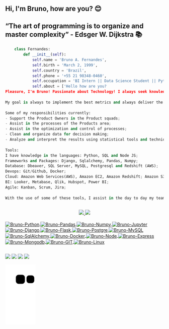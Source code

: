 ## Hi, I'm Bruno, how are you? 😊
## “The art of programming is to organize and master complexity” - Edsger W. Dijkstra 📚


```python
    class Fernandes:
        def __init__(self):
            self.name = 'Bruno A. Fernandes',
            self.birth = 'March 2, 1999',
            self.country = 'Brazil',
            self.phone = '+55 21 98348-0460',
            self.occupation = 'BI Intern || Data Science Student || Python Developer',
            self.about = ['Hello how are you?
Pleasure, I'm Bruno! Passionate about Technology! I always seek knowledge and I am always studying new things, and my mission is to become a reference in the data area.

My goal is always to implement the best metrics and always deliver the best solutions in a project.

Some of my responsibilities currently:
- Support the Product Owners in the Product squads;
- Assist in the processes of the Products area;
- Assist in the optimization and control of processes;
- Clean and organize data for decision making;
- Analyze and interpret the results using statistical tools and techniques;

Tools:
I have knowledge in the languages: Python, SQL and Node JS;
Frameworks and Packages: Django, Sqlalchemy, Pandas, Numpy;
Database: Dbeaver, SQL Server, MySQL, Postgresql and Redshift (AWS); 
Devops: Git/Github, Docker;
Cloud: Amazon Web Services(AWS), Amazon EC2, Amazon Redshift; Amazon S3, Amazon Glue, Amazon Athena, Amazon Lambda
BI: Looker, Metabase, Qlik, Hubspot, Power BI;
Agile: Kanban, Scrum, Jira; 

With the use of some of these tools, I assist in the day to day my team in descriptive analysis of the company's data, and with that I bring useful information to the business.']
```

##

<div align="center">
  <a href="https://github.com/fernandespy">
  <img height="160em" src="https://github-readme-stats.vercel.app/api?username=fernandespy&show_icons=true&theme=tokyonight&include_all_commits=true&count_private=true"/>
  <img height="160em" src="https://github-readme-stats.vercel.app/api/top-langs/?username=fernandespy&layout=compact&langs_count=7&theme=tokyonight"/>
</div>
<div style="display: inline_block"><br>
  <img align="center" alt="Bruno-Python" height="30"  width="40" src="https://cdn.jsdelivr.net/gh/devicons/devicon/icons/python/python-original.svg" />
  <img align="center" alt="Bruno-Pandas" height="40" width="40" src="https://cdn.jsdelivr.net/gh/devicons/devicon/icons/pandas/pandas-original-wordmark.svg" />
  <img align="center" alt="Bruno-Numpy" height="50" width="50" src="https://cdn.jsdelivr.net/gh/devicons/devicon/icons/numpy/numpy-original-wordmark.svg" />
  <img align="center" alt="Bruno-Jupyter" height="40" width="40" src="https://cdn.jsdelivr.net/gh/devicons/devicon/icons/jupyter/jupyter-original-wordmark.svg" />
  <img align="center" alt="Bruno-Django" height="30" width="40" src="https://cdn.jsdelivr.net/gh/devicons/devicon/icons/django/django-plain.svg" />
  <img align="center" alt="Bruno-Flask"  height="50"  width="50" src="https://cdn.jsdelivr.net/gh/devicons/devicon/icons/flask/flask-original-wordmark.svg" />
  <img align="center" alt="Bruno-Postgre" height="30" width="40" src="https://cdn.jsdelivr.net/gh/devicons/devicon/icons/postgresql/postgresql-original.svg" />
  <img align="center" alt="Bruno-MySQL" height="30" width="40" src="https://cdn.jsdelivr.net/gh/devicons/devicon/icons/mysql/mysql-original.svg" />
  <img align="center" alt="Bruno-SqlAlchemy" height="40" width="40" src="https://cdn.jsdelivr.net/gh/devicons/devicon/icons/sqlalchemy/sqlalchemy-original.svg" /> 
  <img align="center" alt="Bruno-Docker" height="40" width="40" src="https://cdn.jsdelivr.net/gh/devicons/devicon/icons/docker/docker-original.svg" /> 
  <img align="center" alt="Bruno-Node" height="30" width="40" src="https://cdn.jsdelivr.net/gh/devicons/devicon/icons/nodejs/nodejs-original.svg" />
  <img align="center" alt="Bruno-Express" height="30" width="40" src="https://cdn.jsdelivr.net/gh/devicons/devicon/icons/express/express-original.svg" />
  <img align="center" alt="Bruno-Mongodb" height="30" width="40" src="https://cdn.jsdelivr.net/gh/devicons/devicon/icons/mongodb/mongodb-original.svg" />
  <img align="center" alt="Bruno-GIT" height="30" width="40" src="https://cdn.jsdelivr.net/gh/devicons/devicon/icons/git/git-original.svg" />
  <img align="center" alt="Bruno-Linux" height="30" width="40" src="https://cdn.jsdelivr.net/gh/devicons/devicon/icons/linux/linux-original.svg" />
</div>

##
<div>
  <a href="https://www.linkedin.com/in/fernandespy/" target="_blank"><img src="https://img.shields.io/badge/linkedin-%230077B5.svg?&style=for-the-badge&logo=linkedin&logoColor=white"></a>
  <a href="https://www.instagram.com/fernandes.py/" target="_blank"><img height="28" src = "https://img.shields.io/badge/instagram-%23E4405F.svg?&style=for-the- badge&logo=instagram&logoColor=white"></a>
  <a href="https://www.facebook.com/fernandespyy/" target="_blank"><img src = "https://img.shields.io/badge/facebook-%231877F2.svg?&style=for-the-badge&logo=facebook&logoColor=white"></a>
  <a href="mailto:brunofernandes.job@gmail.com" target="_blank"><img src ="https://img.shields.io/badge/Gmail-D14836?style=for-the-badge&logo=gmail&logoColor=white"></a>
  
  ![Snake animation](https://github.com/fernandespy/fernandespy/blob/output/github-contribution-grid-snake.svg)
  
</div>
